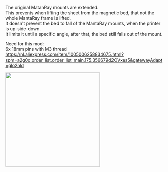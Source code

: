 The original MatanRay mounts are extended. <br>
This prevents when lifting the sheet from the magnetic bed, that not the whole MantaRay frame is lifted. <br>
It doesn't prevent the bed to fall of the MantaRay mounts, when the printer is up-side-down. <br>
It limits it until a specific angle, after that, the bed still falls out of the mount. <br>

Need for this mod: <br>
6x 18mm pins with M3 thread <br>
https://nl.aliexpress.com/item/1005006258834675.html?spm=a2g0o.order_list.order_list_main.175.356679d2OVxes5&gatewayAdapt=glo2nld <br>

<img src="assets/ping.png" width="300" >
